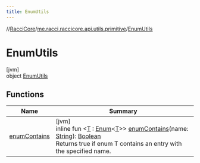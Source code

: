```yaml
---
title: EnumUtils
---
```

//[RacciCore](../../../index.html)/[me.racci.raccicore.api.utils.primitive](../index.html)/[EnumUtils](index.html)



# EnumUtils



[jvm]\
object [EnumUtils](index.html)



## Functions


| Name | Summary |
|---|---|
| [enumContains](enum-contains.html) | [jvm]<br>inline fun &lt;[T](enum-contains.html) : [Enum](https://kotlinlang.org/api/latest/jvm/stdlib/kotlin/-enum/index.html)&lt;[T](enum-contains.html)&gt;&gt; [enumContains](enum-contains.html)(name: [String](https://kotlinlang.org/api/latest/jvm/stdlib/kotlin/-string/index.html)): [Boolean](https://kotlinlang.org/api/latest/jvm/stdlib/kotlin/-boolean/index.html)<br>Returns true if enum T contains an entry with the specified name. |

